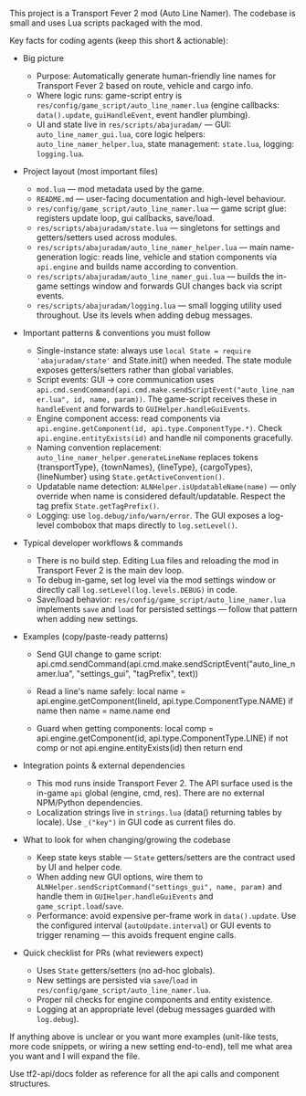 This project is a Transport Fever 2 mod (Auto Line Namer). The codebase is small and uses Lua scripts packaged with the mod.

Key facts for coding agents (keep this short & actionable):

- Big picture

  - Purpose: Automatically generate human-friendly line names for Transport Fever 2 based on route, vehicle and cargo info.
  - Where logic runs: game-script entry is `res/config/game_script/auto_line_namer.lua` (engine callbacks: `data().update`, `guiHandleEvent`, event handler plumbing).
  - UI and state live in `res/scripts/abajuradam/` — GUI: `auto_line_namer_gui.lua`, core logic helpers: `auto_line_namer_helper.lua`, state management: `state.lua`, logging: `logging.lua`.

- Project layout (most important files)

  - `mod.lua` — mod metadata used by the game.
  - `README.md` — user-facing documentation and high-level behaviour.
  - `res/config/game_script/auto_line_namer.lua` — game script glue: registers update loop, gui callbacks, save/load.
  - `res/scripts/abajuradam/state.lua` — singletons for settings and getters/setters used across modules.
  - `res/scripts/abajuradam/auto_line_namer_helper.lua` — main name-generation logic: reads line, vehicle and station components via `api.engine` and builds name according to convention.
  - `res/scripts/abajuradam/auto_line_namer_gui.lua` — builds the in-game settings window and forwards GUI changes back via script events.
  - `res/scripts/abajuradam/logging.lua` — small logging utility used throughout. Use its levels when adding debug messages.

- Important patterns & conventions you must follow

  - Single-instance state: always use `local State = require 'abajuradam/state'` and State.init() when needed. The state module exposes getters/setters rather than global variables.
  - Script events: GUI -> core communication uses `api.cmd.sendCommand(api.cmd.make.sendScriptEvent("auto_line_namer.lua", id, name, param))`. The game-script receives these in `handleEvent` and forwards to `GUIHelper.handleGuiEvents`.
  - Engine component access: read components via `api.engine.getComponent(id, api.type.ComponentType.*)`. Check `api.engine.entityExists(id)` and handle nil components gracefully.
  - Naming convention replacement: `auto_line_namer_helper.generateLineName` replaces tokens {transportType}, {townNames}, {lineType}, {cargoTypes}, {lineNumber} using `State.getActiveConvention()`.
  - Updatable name detection: `ALNHelper.isUpdatableName(name)` — only override when name is considered default/updatable. Respect the tag prefix `State.getTagPrefix()`.
  - Logging: use `log.debug/info/warn/error`. The GUI exposes a log-level combobox that maps directly to `log.setLevel()`.

- Typical developer workflows & commands

  - There is no build step. Editing Lua files and reloading the mod in Transport Fever 2 is the main dev loop.
  - To debug in-game, set log level via the mod settings window or directly call `log.setLevel(log.levels.DEBUG)` in code.
  - Save/load behavior: `res/config/game_script/auto_line_namer.lua` implements `save` and `load` for persisted settings — follow that pattern when adding new settings.

- Examples (copy/paste-ready patterns)

  - Send GUI change to game script:
    api.cmd.sendCommand(api.cmd.make.sendScriptEvent("auto_line_namer.lua", "settings_gui", "tagPrefix", text))

  - Read a line's name safely:
    local name = api.engine.getComponent(lineId, api.type.ComponentType.NAME)
    if name then name = name.name end

  - Guard when getting components:
    local comp = api.engine.getComponent(id, api.type.ComponentType.LINE)
    if not comp or not api.engine.entityExists(id) then return end

- Integration points & external dependencies

  - This mod runs inside Transport Fever 2. The API surface used is the in-game `api` global (engine, cmd, res). There are no external NPM/Python dependencies.
  - Localization strings live in `strings.lua` (data() returning tables by locale). Use `_("key")` in GUI code as current files do.

- What to look for when changing/growing the codebase

  - Keep state keys stable — `State` getters/setters are the contract used by UI and helper code.
  - When adding new GUI options, wire them to `ALNHelper.sendScriptCommand("settings_gui", name, param)` and handle them in `GUIHelper.handleGuiEvents` and `game_script.load`/`save`.
  - Performance: avoid expensive per-frame work in `data().update`. Use the configured interval (`autoUpdate.interval`) or GUI events to trigger renaming — this avoids frequent engine calls.

- Quick checklist for PRs (what reviewers expect)
  - Uses `State` getters/setters (no ad-hoc globals).
  - New settings are persisted via `save`/`load` in `res/config/game_script/auto_line_namer.lua`.
  - Proper nil checks for engine components and entity existence.
  - Logging at an appropriate level (debug messages guarded with `log.debug`).

If anything above is unclear or you want more examples (unit-like tests, more code snippets, or wiring a new setting end-to-end), tell me what area you want and I will expand the file.

Use tf2-api/docs folder as reference for all the api calls and component structures.
